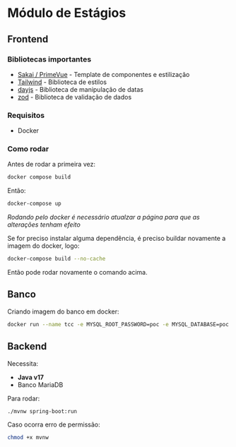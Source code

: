# Módulo de Estágios

## Frontend

### Bibliotecas importantes

- [Sakai / PrimeVue](hhttps://primevue.org) - Template de componentes e estilização
- [Tailwind](https://tailwindcss.com/docs) - Biblioteca de estilos
- [dayjs](https://day.js.org/) - Biblioteca de manipulação de datas
- [zod](https://github.com/colinhacks/zod) - Biblioteca de validação de dados

### Requisitos

- Docker

### Como rodar

Antes de rodar a primeira vez:

```bash
docker compose build
```

Então:

```bash
docker-compose up
```

_Rodando pelo docker é necessário atualzar a página para que as alterações tenham efeito_

Se for preciso instalar alguma dependência, é preciso buildar novamente a imagem do docker, logo:

```bash
docker-compose build --no-cache
```

Então pode rodar novamente o comando acima.

## Banco

Criando imagem do banco em docker:

```bash
docker run --name tcc -e MYSQL_ROOT_PASSWORD=poc -e MYSQL_DATABASE=poc -e MYSQL_USER=poc -e MYSQL_PASSWORD=poc -p 3306:3306 -d mariadb:latest
```

## Backend

Necessita:

- **Java v17**
- Banco MariaDB

Para rodar:

```bash
./mvnw spring-boot:run
```

Caso ocorra erro de permissão:

```bash
chmod +x mvnw
```

